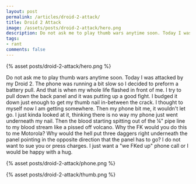 ```yaml
---
layout: post
permalink: /articles/droid-2-attack/
title: Droid 2 Attack
image: /assets/posts/droid-2-attack/hero.png
description: Do not ask me to play thumb wars anytime soon. Today I was attacked by my Droid 2. The phone was running a bit slow so I decided to perform a battery pull. And that is when my whole life flashed in front of me. I try to pull down the back panel and it
tags:
- rant
comments: false
---
```


<div class="hero">{% asset posts/droid-2-attack/hero.png %}</div>

<p>Do not ask me to play thumb wars anytime soon. Today I was attacked by my Droid 2. The phone was running a bit slow so I decided to preform a battery pull. And that is when my whole life flashed in front of me. I try to pull down the back panel and it was putting up a good fight. I budged it down just enough to get my thumb nail in-between the crack. I thought to myself now I am getting somewhere. Then my phone bit me, it wouldn't let go. I just kinda looked at it, thinking there is no way my phone just went underneath my nail. Then the blood starting spitting out of the &frac14;" pipe line to my blood stream like a pissed off volcano. Why the FK would you do this to me Motorola? Why would the hell put three daggers right underneath the panel pointing in the opposite direction that the panel has to go? I do not want to sue you or press charges. I just want a "we FKed up" phone call or I would be happy with a hug.</p>
<p>{% asset posts/droid-2-attack/phone.png %}</p>
<p>{% asset posts/droid-2-attack/thumb.png %}</p>
